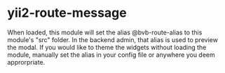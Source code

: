 # yii2-route-message

When loaded, this module will set the alias @bvb-route-alias to this module's "src" folder. In the backend admin, that alias is used to preview the modal. If you would like to theme the widgets without loading the module, manually set the alias in your config file or anywhere you deem approrpriate. 